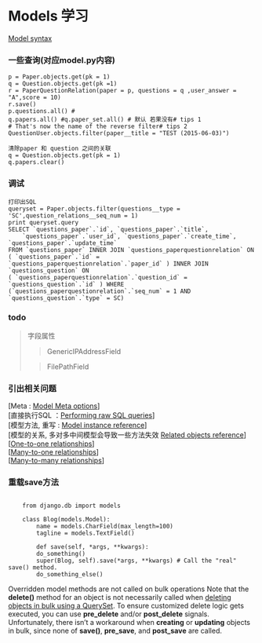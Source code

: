 Models 学习
===================================
[Model syntax](https://docs.djangoproject.com/en/1.8/topics/db/models/)
### 一些查询(对应model.py内容)
    p = Paper.objects.get(pk = 1)
    q = Question.objects.get(pk =1)
    r = PaperQuestionRelation(paper = p, questions = q ,user_answer = "A",score = 10)
    r.save()
    p.questions.all() # 
    q.papers.all() #q.paper_set.all() # 默认 若果没有# tips 1
    # That's now the name of the reverse filter# tips 2
    QuestionUser.objects.filter(paper__title = "TEST (2015-06-03)")  

    清除paper 和 question 之间的关联
    q = Question.objects.get(pk = 1)
    q.papers.clear()

### 调试
    打印出SQL
    queryset = Paper.objects.filter(questions__type = 'SC',question_relations__seq_num = 1)
    print queryset.query
    SELECT `questions_paper`.`id`, `questions_paper`.`title`, 
        `questions_paper`.`user_id`, `questions_paper`.`create_time`, `questions_paper`.`update_time` 
    FROM `questions_paper` INNER JOIN `questions_paperquestionrelation` ON 
    ( `questions_paper`.`id` = `questions_paperquestionrelation`.`paper_id` ) INNER JOIN `questions_question` ON 
    ( `questions_paperquestionrelation`.`question_id` = `questions_question`.`id` ) WHERE 
    (`questions_paperquestionrelation`.`seq_num` = 1 AND `questions_question`.`type` = SC)

###  todo
> 字段属性
> > GenericIPAddressField
>
> > FilePathField

### 引出相关问题
\[Meta : [Model Meta options](https://docs.djangoproject.com/en/1.8/ref/models/options/)\]<br/>
\[直接执行SQL ：[Performing raw SQL queries](https://docs.djangoproject.com/en/1.8/topics/db/sql/)\]<br/>
\[模型方法, 重写 : [Model instance reference](https://docs.djangoproject.com/en/1.8/ref/models/instances/)\]<br/>
\[模型的关系, 多对多中间模型会导致一些方法失效 [Related objects reference](https://docs.djangoproject.com/en/1.8/ref/models/relations/)\]<br/>
\[[One-to-one relationships](https://docs.djangoproject.com/en/1.8/topics/db/examples/one_to_one/)\]<br/>
\[[Many-to-one relationships](https://docs.djangoproject.com/en/1.8/topics/db/examples/many_to_one/)\]<br/>
\[[Many-to-many relationships](https://docs.djangoproject.com/en/1.8/topics/db/examples/many_to_many/)\]<br/>


### 重载save方法
```
    
    from django.db import models
    
    class Blog(models.Model):
        name = models.CharField(max_length=100)
        tagline = models.TextField()
        
        def save(self, *args, **kwargs):
        do_something()
        super(Blog, self).save(*args, **kwargs) # Call the "real" save() method.
        do_something_else()
```

Overridden model methods are not called on bulk operations 
Note that the __delete()__ method for an object is not necessarily called when [deleting objects in bulk using a QuerySet](https://docs.djangoproject.com/en/1.8/topics/db/queries/#topics-db-queries-delete). 
To ensure customized delete logic gets executed, 
you can use __pre_delete__ and/or __post_delete__ signals.
Unfortunately, there isn’t a workaround when __creating__ or __updating__ objects in bulk, since none of __save()__, __pre_save__, and __post_save__ are called.<br/>







